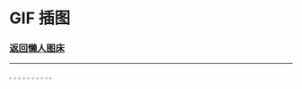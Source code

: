 # GIF 插图

### [返回懒人图床](/article/Pictures/lazy_pics.md)

***


<img src="https://mmbiz.qpic.cn/sz_mmbiz_gif/BXJXNRRKQNIZFOJcdbribFK9SRtyNicDSs3fTXdWQVevf3W9k1tGfTv4qbPXf5fbpaqQNUzk7MS9TC3U00fnOOIg/640?wx_fmt=gif&from=appmsg" style="zoom:25%;" />
<img src="https://mmbiz.qpic.cn/sz_mmbiz_gif/BXJXNRRKQNIZFOJcdbribFK9SRtyNicDSsm1iaCwqoeZssFW06ozo3JmCYyTNQFLJzya7zlhazsf6oRCABrIwXfvQ/640?wx_fmt=gif&from=appmsg" style="zoom:25%;" />
<img src="https://mmbiz.qpic.cn/sz_mmbiz_gif/BXJXNRRKQNLpbgrDDdekKZEoo4oQQ3Dm6YuZjLibszfBLXFhGFKpia0HicHdRh9uuQCOf5uE9uDTLNnT9rSvYdSrw/640?wx_fmt=gif&from=appmsg" style="zoom:25%;" />
<img src="https://mmbiz.qpic.cn/sz_mmbiz_gif/BXJXNRRKQNLpbgrDDdekKZEoo4oQQ3DmdTVm02nv3jhEumwmIf6Wt9xic5jEyts4cmvt6pLqCBJick0jqDJvV0Fw/640?wx_fmt=gif&from=appmsg" style="zoom:25%;" />
<img src="https://mmbiz.qpic.cn/sz_mmbiz_gif/BXJXNRRKQNL2oKMAvicicSvuGgs58Dz6UkQF52AfgctERYecq1CjVdAZ5rtxjcKuGqibANeSUQv2ic16h2MiaHxBqJg/640?wx_fmt=gif&from=appmsg&wxfrom=5&wx_lazy=1&wx_co=1" style="zoom:25%;" />
<img src="https://mmbiz.qpic.cn/mmbiz_gif/ARQwvwowGMNRGOhiahF744jibhuicuCNib4OWSm7qKjuSwgbb2xXMj8gfDZ3w3dHLXyXLF19P4ze8ZW1t584rzjV3w/640?wx_fmt=gif&wxfrom=5&wx_lazy=1" style="zoom:25%;" />
<img src="https://mmbiz.qpic.cn/sz_mmbiz_gif/BXJXNRRKQNIFnCkdGbxv329Pv3jnFicR8ib6gmFcEJvuLyR2buogyOhiayu1pVF78woMX6u2YRcvbiaCm6mRNgCYjw/640?wx_fmt=gif&wxfrom=5&wx_lazy=1&wx_co=1" style="zoom:25%;" />
<img src="https://mmbiz.qpic.cn/sz_mmbiz_gif/BXJXNRRKQNLkh17oict0hf21eRAeLouZdKrVbUXxNeDhb6LglIE51ALVjWfAaVBxCBmOjLWsJE8lMiaznzxT5icPQ/640?wx_fmt=gif&amp;from=appmsg" style="zoom:25%;" />
<img src="https://mmbiz.qpic.cn/sz_mmbiz_gif/BXJXNRRKQNLYOWIubcOqypdUDTIOEqU1TJibcrrrELLhZdh78N2vy7iaptylmBakxGUGVKRf7go1Ria1XQvbTPlpw/640?wx_fmt=gif&from=appmsg&wxfrom=5&wx_lazy=1&wx_co=1" style="zoom:25%;" />
<img src="https://mmbiz.qpic.cn/mmbiz_gif/YgUCe8g0I3CDfry2z9mMzuL7HelsJxNMbibIlbyOiapXU3pShpzkCSichps0mB7me8iaYRRRfQnzNzmz7Ve7pxY0mg/640?wx_fmt=gif&wxfrom=5&wx_lazy=1" style="zoom:25%;" />

